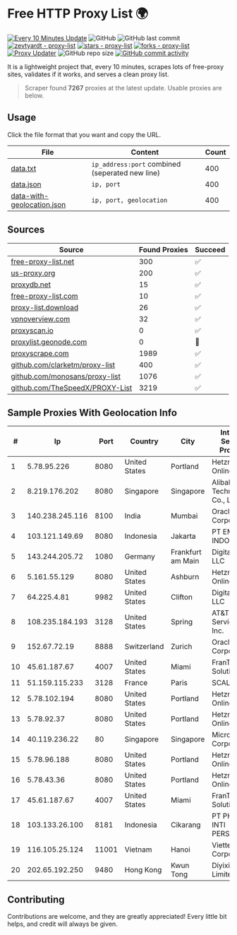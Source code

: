 
# Free HTTP Proxy List 🌍

[![Every 10 Minutes Update](https://github.com/mertguvencli/http-proxy-list/actions/workflows/main.yml/badge.svg?branch=main)](https://github.com/mertguvencli/http-proxy-list/actions/workflows/main.yml)
![GitHub](https://img.shields.io/github/license/mertguvencli/http-proxy-list)
![GitHub last commit](https://img.shields.io/github/last-commit/mertguvencli/http-proxy-list)
[![zevtyardt - proxy-list](https://img.shields.io/static/v1?label=zevtyardt&message=proxy-list&color=blue&logo=github)](https://github.com/zevtyardt/proxy-list "Go to GitHub repo")
[![stars - proxy-list](https://img.shields.io/github/stars/zevtyardt/proxy-list?style=social)](https://github.com/zevtyardt/proxy-list)
[![forks - proxy-list](https://img.shields.io/github/forks/zevtyardt/proxy-list?style=social)](https://github.com/zevtyardt/proxy-list)
[![Proxy Updater](https://github.com/zevtyardt/proxy-list/workflows/Proxy%20Updater/badge.svg)](https://github.com/zevtyardt/proxy-list/actions?query=workflow:"Proxy+Updater")
![GitHub repo size](https://img.shields.io/github/repo-size/zevtyardt/proxy-list)
[![GitHub commit activity](https://img.shields.io/github/commit-activity/m/zevtyardt/proxy-list?logo=commits)](https://github.com/zevtyardt/proxy-list/commits/main)

It is a lightweight project that, every 10 minutes, scrapes lots of free-proxy sites, validates if it works, and serves a clean proxy list.

> Scraper found **7267** proxies at the latest update. Usable proxies are below.

## Usage

Click the file format that you want and copy the URL.

|File|Content|Count|
|----|-------|-----|
|[data.txt](https://raw.githubusercontent.com/mertguvencli/http-proxy-list/main/proxy-list/data.txt)|`ip_address:port` combined (seperated new line)|400|
|[data.json](https://raw.githubusercontent.com/mertguvencli/http-proxy-list/main/proxy-list/data.json)|`ip, port`|400|
|[data-with-geolocation.json](https://raw.githubusercontent.com/mertguvencli/http-proxy-list/main/proxy-list/data-with-geolocation.json)|`ip, port, geolocation`|400|

## Sources

|Source|Found Proxies|Succeed|
|------|-------------|-------|
|[free-proxy-list.net](https://free-proxy-list.net)|300|✅|
|[us-proxy.org](https://www.us-proxy.org)|200|✅|
|[proxydb.net](http://proxydb.net)|15|✅|
|[free-proxy-list.com](https://free-proxy-list.com/?page=&port=&type%5B%5D=http&type%5B%5D=https&up_time=0&search=Search)|10|✅|
|[proxy-list.download](https://www.proxy-list.download/HTTP)|26|✅|
|[vpnoverview.com](https://vpnoverview.com/privacy/anonymous-browsing/free-proxy-servers)|32|✅|
|[proxyscan.io](https://www.proxyscan.io)|0|✅|
|[proxylist.geonode.com](https://proxylist.geonode.com/api/proxy-list?limit=300&page=1&sort_by=lastChecked&sort_type=desc&protocols=http,https)|0|🚫|
|[proxyscrape.com](https://api.proxyscrape.com/v2/?request=displayproxies&protocol=http&timeout=10000&country=all&ssl=all&anonymity=all)|1989|✅|
|[github.com/clarketm/proxy-list](https://raw.githubusercontent.com/clarketm/proxy-list/master/proxy-list-raw.txt)|400|✅|
|[github.com/monosans/proxy-list](https://raw.githubusercontent.com/monosans/proxy-list/main/proxies/http.txt)|1076|✅|
|[github.com/TheSpeedX/PROXY-List](https://raw.githubusercontent.com/TheSpeedX/PROXY-List/master/http.txt)|3219|✅|


## Sample Proxies With Geolocation Info

|#|Ip|Port|Country|City|Internet Service Provider|
|-|--|----|-------|----|-------------------------|
|1|5.78.95.226|8080|United States|Portland|Hetzner Online GmbH|
|2|8.219.176.202|8080|Singapore|Singapore|Alibaba (US) Technology Co., Ltd.|
|3|140.238.245.116|8100|India|Mumbai|Oracle Corporation|
|4|103.121.149.69|8080|Indonesia|Jakarta|PT EMERIO INDONESIA|
|5|143.244.205.72|1080|Germany|Frankfurt am Main|DigitalOcean, LLC|
|6|5.161.55.129|8080|United States|Ashburn|Hetzner Online GmbH|
|7|64.225.4.81|9982|United States|Clifton|DigitalOcean, LLC|
|8|108.235.184.193|3128|United States|Spring|AT&T Services, Inc.|
|9|152.67.72.19|8888|Switzerland|Zurich|Oracle Corporation|
|10|45.61.187.67|4007|United States|Miami|FranTech Solutions|
|11|51.159.115.233|3128|France|Paris|SCALEWAY|
|12|5.78.102.194|8080|United States|Portland|Hetzner Online GmbH|
|13|5.78.92.37|8080|United States|Portland|Hetzner Online GmbH|
|14|40.119.236.22|80|Singapore|Singapore|Microsoft Corporation|
|15|5.78.96.188|8080|United States|Portland|Hetzner Online GmbH|
|16|5.78.43.36|8080|United States|Portland|Hetzner Online GmbH|
|17|45.61.187.67|4007|United States|Miami|FranTech Solutions|
|18|103.133.26.100|8181|Indonesia|Cikarang|PT PHATRIA INTI PERSADA|
|19|116.105.25.124|11001|Vietnam|Hanoi|Viettel Corporation|
|20|202.65.192.250|9480|Hong Kong|Kwun Tong|Diyixian.com Limited|



## Contributing

Contributions are welcome, and they are greatly appreciated! Every
little bit helps, and credit will always be given.

